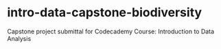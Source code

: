 # intro-data-capstone-biodiversity

Capstone project submittal for Codecademy Course: Introduction to Data Analysis
